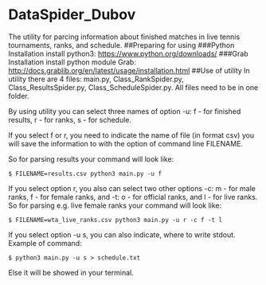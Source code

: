# DataSpider_Dubov
The utility for parcing information about finished matches in live tennis tournaments, ranks, and schedule.
##Preparing for using
###Python Installation
install python3: https://www.python.org/downloads/
###Grab Installation
install python module Grab: http://docs.grablib.org/en/latest/usage/installation.html
##Use of utility
In utility there are 4 files: main.py, Class_RankSpider.py, Class_ResultsSpider.py, Class_ScheduleSpider.py. All files need to be in one folder.

By using utility you can select three names of option -u: f - for finished results, r - for ranks, s - for schedule.

If you select f or r, you need to indicate the name of file (in format csv) you will save the information to with the option of command line FILENAME.

So for parsing results your command will look like:

```
$ FILENAME=results.csv python3 main.py -u f
```

If you select option r, you also can select two other options -c: m - for male ranks, f - for female ranks, and -t: o - for official ranks, and l - for live ranks.
So for parsing e.g. live female ranks your command will look like:

```
$ FILENAME=wta_live_ranks.csv python3 main.py -u r -c f -t l
```

If you select option -u s, you can also indicate, where to write stdout. Example of command:

```
$ python3 main.py -u s > schedule.txt
```

Else it will be showed in your terminal.
